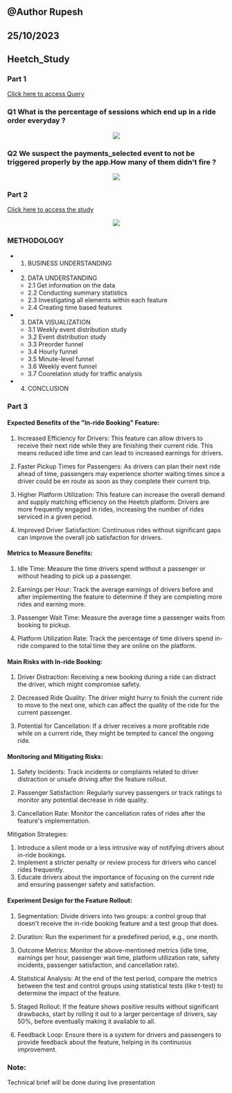 ## @Author Rupesh
## 25/10/2023
## Heetch_Study

### Part 1

[Click here to access Query](https://github.com/Rupesh707/Heetch/blob/Master/Part%201/Query.sql)

### Q1 What is the percentage of sessions which end up in a ride order everyday ?


<p align="center">
  <img src="Images/Q1.jpeg">
</p>

### Q2 We suspect the payments_selected event to not be triggered properly by the app.How many of them didn't fire ?

<p align="center">
  <img src="Images/Q2.jpeg">
</p>

### Part 2

[Click here to access the study](https://nbviewer.org/github/Rupesh707/Heetch/blob/Master/Part%202/part2.ipynb)

<p align="center">
  <img src="Images/Funnel.png">
</p>

### METHODOLOGY

- 1. BUSINESS UNDERSTANDING 

- 2. DATA UNDERSTANDING

    - 2.1 Get information on the data
    - 2.2 Conducting summary statistics
    - 2.3 Investigating all elements within each feature
    - 2.4 Creating time based features

- 3. DATA VISUALIZATION
    - 3.1 Weekly event distribution study
    - 3.2 Event distribution study
    - 3.3 Preorder funnel
    - 3.4 Hourly funnel
    - 3.5 Minute-level funnel
    - 3.6 Weekly event funnel
    - 3.7 Coorelation study for traffic analysis

- 4. CONCLUSION


### Part 3

#### Expected Benefits of the "In-ride Booking" Feature:

1. Increased Efficiency for Drivers: This feature can allow drivers to receive their next ride while they are finishing their current ride. This means reduced idle time and can lead to increased earnings for drivers.

2. Faster Pickup Times for Passengers: As drivers can plan their next ride ahead of time, passengers may experience shorter waiting times since a driver could be en route as soon as they complete their current trip.

3. Higher Platform Utilization: This feature can increase the overall demand and supply matching efficiency on the Heetch platform. Drivers are more frequently engaged in rides, increasing the number of rides serviced in a given period.

4. Improved Driver Satisfaction: Continuous rides without significant gaps can improve the overall job satisfaction for drivers.

#### Metrics to Measure Benefits:

1. Idle Time: Measure the time drivers spend without a passenger or without heading to pick up a passenger.

2. Earnings per Hour: Track the average earnings of drivers before and after implementing the feature to determine if they are completing more rides and earning more.

3. Passenger Wait Time: Measure the average time a passenger waits from booking to pickup.

4. Platform Utilization Rate: Track the percentage of time drivers spend in-ride compared to the total time they are online on the platform.

#### Main Risks with In-ride Booking:

1. Driver Distraction: Receiving a new booking during a ride can distract the driver, which might compromise safety.

2. Decreased Ride Quality: The driver might hurry to finish the current ride to move to the next one, which can affect the quality of the ride for the current passenger.

3. Potential for Cancellation: If a driver receives a more profitable ride while on a current ride, they might be tempted to cancel the ongoing ride.

#### Monitoring and Mitigating Risks:

1. Safety Incidents: Track incidents or complaints related to driver distraction or unsafe driving after the feature rollout.

2. Passenger Satisfaction: Regularly survey passengers or track ratings to monitor any potential decrease in ride quality.

3. Cancellation Rate: Monitor the cancellation rates of rides after the feature's implementation.

Mitigation Strategies:

1. Introduce a silent mode or a less intrusive way of notifying drivers about in-ride bookings.
2. Implement a stricter penalty or review process for drivers who cancel rides frequently.
3. Educate drivers about the importance of focusing on the current ride and ensuring passenger safety and satisfaction.

#### Experiment Design for the Feature Rollout:

1. Segmentation: Divide drivers into two groups: a control group that doesn't receive the in-ride booking feature and a test group that does.

2. Duration: Run the experiment for a predefined period, e.g., one month.
3. Outcome Metrics: Monitor the above-mentioned metrics (idle time, earnings per hour, passenger wait time, platform utilization rate, safety incidents, passenger satisfaction, and cancellation rate).

4. Statistical Analysis: At the end of the test period, compare the metrics between the test and control groups using statistical tests (like t-test) to determine the impact of the feature.

5. Staged Rollout: If the feature shows positive results without significant drawbacks, start by rolling it out to a larger percentage of drivers, say 50%, before eventually making it available to all.

6. Feedback Loop: Ensure there is a system for drivers and passengers to provide feedback about the feature, helping in its continuous improvement.


### Note:
Technical brief will be done during live presentation